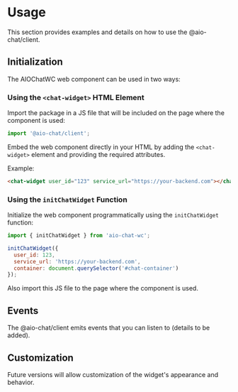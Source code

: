 # Usage

This section provides examples and details on how to use the @aio-chat/client.

## Initialization

The AIOChatWC web component can be used in two ways:

### Using the `<chat-widget>` HTML Element

Import the package in a JS file that will be included on the page where the component is used:

```javascript
import '@aio-chat/client';
```

Embed the web component directly in your HTML by adding the `<chat-widget>` element and providing the required attributes.

Example:

```html
<chat-widget user_id="123" service_url="https://your-backend.com"></chat-widget>
```

### Using the `initChatWidget` Function

Initialize the web component programmatically using the `initChatWidget` function:

```javascript
import { initChatWidget } from 'aio-chat-wc';

initChatWidget({
  user_id: 123,
  service_url: 'https://your-backend.com',
  container: document.querySelector('#chat-container')
});
```
Also import this JS file to the page where the component is used.
## Events

The @aio-chat/client emits events that you can listen to (details to be added).

## Customization

Future versions will allow customization of the widget's appearance and behavior.